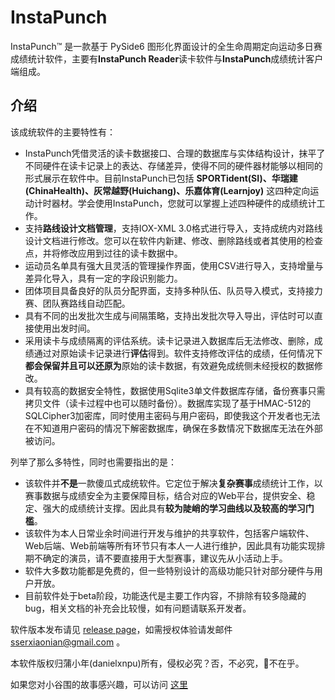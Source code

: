 # InstaPunch

InstaPunch™ 是一款基于 PySide6 图形化界面设计的全生命周期定向运动多日赛成绩统计软件，主要有**InstaPunch Reader**读卡软件与**InstaPunch**成绩统计客户端组成。

## 介绍

该成统软件的主要特性有：

- InstaPunch凭借灵活的读卡数据接口、合理的数据库与实体结构设计，抹平了不同硬件在读卡记录上的表达、存储差异，使得不同的硬件器材能够以相同的形式展示在软件中。目前InstaPunch已包括 **SPORTident(SI)、华瑞建(ChinaHealth)、灰常越野(Huichang)、乐嘉体育(Learnjoy)** 这四种定向运动计时器材。学会使用InstaPunch，您就可以掌握上述四种硬件的成绩统计工作。
- 支持**路线设计文档管理**，支持IOX-XML 3.0格式进行导入，支持成统内对路线设计文档进行修改。您可以在软件内新建、修改、删除路线或者其使用的检查点，并将修改应用到过往的读卡数据中。
- 运动员名单具有强大且灵活的管理操作界面，使用CSV进行导入，支持增量与差异化导入，具有一定的字段识别能力。
- 团体项目具备良好的队员分配界面，支持多种队伍、队员导入模式，支持接力赛、团队赛路线自动匹配。
- 具有不同的出发批次生成与间隔策略，支持出发批次导入导出，评估时可以直接使用出发时间。
- 采用读卡与成绩隔离的评估系统。读卡记录进入数据库后无法修改、删除，成绩通过对原始读卡记录进行**评估**得到。软件支持修改评估的成绩，任何情况下**都会保留并且可以还原为**原始的读卡数据，有效避免成统侧未经授权的数据修改。
- 具有较高的数据安全特性，数据使用Sqlite3单文件数据库存储，备份赛事只需拷贝文件（读卡过程中也可以随时备份）。数据库实现了基于HMAC-512的SQLCipher3加密库，同时使用主密码与用户密码，即使我这个开发者也无法在不知道用户密码的情况下解密数据库，确保在多数情况下数据库无法在外部被访问。

列举了那么多特性，同时也需要指出的是：

- 该软件并**不是**一款傻瓜式成统软件。它定位于解决**复杂赛事**成绩统计工作，以赛事数据与成绩安全为主要保障目标，结合对应的Web平台，提供安全、稳定、强大的成绩统计支撑。因此具有**较为陡峭的学习曲线以及较高的学习门槛**。
- 该软件为本人日常业余时间进行开发与维护的共享软件，包括客户端软件、Web后端、Web前端等所有环节只有本人一人进行维护，因此具有功能实现排期不确定的演员，请不要直接用于大型赛事，建议先从小活动上手。
- 软件大多数功能都是免费的，但一些特别设计的高级功能只针对部分硬件与用户开放。
- 目前软件处于beta阶段，功能迭代是主要工作内容，不排除有较多隐藏的bug，相关文档的补充会比较慢，如有问题请联系开发者。

软件版本发布请见 [release page](https://github.com/XiaonianPu/InstaPunch/releases)，如需授权体验请发邮件 sserxiaonian@gmail.com 。

本软件版权归蒲小年(danielxnpu)所有，侵权必究？否，不必究，👴不在乎。

如果您对小谷围的故事感兴趣，可以访问 [这里](https://xnorienteering.club)
